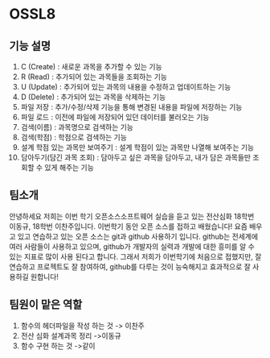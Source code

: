 # OSSL8

기능 설명
--------
1. C (Create) : 새로운 과목을 추가할 수 있는 기능
2. R (Read) : 추가되어 있는 과목들을 조회하는 기능
3. U (Update) : 추가되어 있는 과목의 내용을 수정하고 업데이트하는 기능
4. D (Delete) : 추가되어 있는 과목을 삭제하는 기능
5. 파일 저장 : 추가/수정/삭제 기능을 통해 변경된 내용을 파일에 저장하는 기능
6. 파일 로드 : 이전에 파일에 저장되어 있던 데이터를 불러오는 기능
7. 검색(이름) : 과목명으로 검색하는 기능
8. 검색(학점) : 학점으로 검색하는 기능
9. 설계 학점 있는 과목만 보여주기 : 설계 학점이 있는 과목만 나열해 보여주는 기능
10. 담아두기(담긴 과목 조회) : 담아두고 싶은 과목을 담아두고, 내가 담은 과목들만 조회할 수 있게 해주는 기능

팀소개
---------
안녕하세요 저희는 이번 학기 오픈소스소프트웨어 실습을 듣고 있는 전산심화 18학번 이동규, 18학번 이찬주입니다. 이번학기 동안 오픈 소스를 접하고 배웠습니다! 요즘 배우고 있고 연습하고 있는 오픈 소스는 git과 github 사용하기 입니다. github는 전세계에 여러 사람들이 사용하고 있으며, github가 개발자의 실력과 개발에 대한 흥미를 알 수 있는 지표로 많이 사용 된다고 합니다. 그래서 저희가 이번학기에 처음으로 접했지만, 잘 연습하고 프로젝트도 잘 참여하여, github를 다루는 것이 능숙해지고 효과적으로 잘 사용하길 원합니다! 

팀원이 맡은 역할
------------
1. 함수의 헤더파일을 작성 하는 것 -> 이찬주
2. 전산 심화 설계과목 정리 ->이동규
3. 함수 구현 하는 것 ->같이
